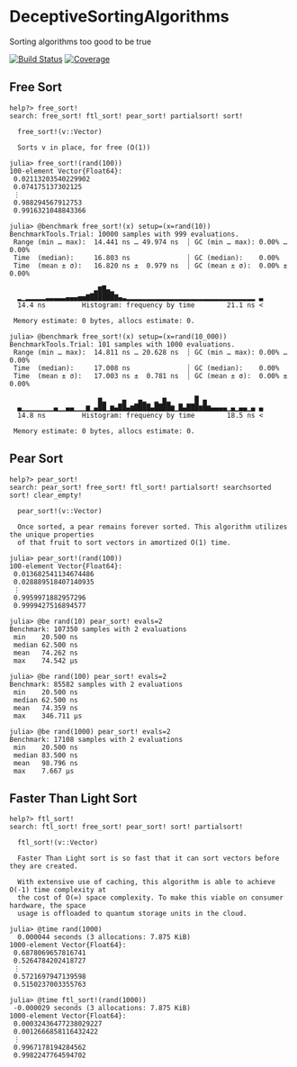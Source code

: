 # DeceptiveSortingAlgorithms

Sorting algorithms too good to be true

[![Build Status](https://github.com/LilithHafner/DeceptiveSortingAlgorithms.jl/actions/workflows/CI.yml/badge.svg?branch=main)](https://github.com/LilithHafner/DeceptiveSortingAlgorithms.jl/actions/workflows/CI.yml?query=branch%3Amain)
[![Coverage](https://codecov.io/gh/LilithHafner/DeceptiveSortingAlgorithms.jl/branch/main/graph/badge.svg)](https://codecov.io/gh/LilithHafner/DeceptiveSortingAlgorithms.jl)


## Free Sort

```julia-repl
help?> free_sort!
search: free_sort! ftl_sort! pear_sort! partialsort! sort!

  free_sort!(v::Vector)

  Sorts v in place, for free (O(1))

julia> free_sort!(rand(100))
100-element Vector{Float64}:
 0.02113203540229902
 0.074175137302125
 ⋮
 0.988294567912753
 0.9916321048843366

julia> @benchmark free_sort!(x) setup=(x=rand(10))
BenchmarkTools.Trial: 10000 samples with 999 evaluations.
 Range (min … max):  14.441 ns … 49.974 ns  ┊ GC (min … max): 0.00% … 0.00%
 Time  (median):     16.803 ns              ┊ GC (median):    0.00%
 Time  (mean ± σ):   16.820 ns ±  0.979 ns  ┊ GC (mean ± σ):  0.00% ± 0.00%

                     ▃▇█▄▂
  ▂▁▂▂▂▂▂▃▃▃▃▃▄▄▄▅▅▇██████▇▄▃▂▂▂▂▂▂▂▂▂▂▂▂▂▂▂▂▂▂▂▂▂▂▂▂▂▂▂▂▂▂▂▂ ▃
  14.4 ns         Histogram: frequency by time        21.1 ns <

 Memory estimate: 0 bytes, allocs estimate: 0.

julia> @benchmark free_sort!(x) setup=(x=rand(10_000))
BenchmarkTools.Trial: 101 samples with 1000 evaluations.
 Range (min … max):  14.811 ns … 20.628 ns  ┊ GC (min … max): 0.00% … 0.00%
 Time  (median):     17.008 ns              ┊ GC (median):    0.00%
 Time  (mean ± σ):   17.003 ns ±  0.781 ns  ┊ GC (mean ± σ):  0.00% ± 0.00%

                      ▆▂    ▄   ▄▂  ▂ ▆▂      █ ▄
  ▄▁▁▁▁▁▁▁▁▄▁▁▄▄▁▁▁▆▁▄██▁▆▄██▄▆████▄████▆▁█▄███▆█▆▄▄▄▄▁▄▁▄▄▁▄ ▄
  14.8 ns         Histogram: frequency by time        18.5 ns <

 Memory estimate: 0 bytes, allocs estimate: 0.
```

## Pear Sort
```julia-repl
help?> pear_sort!
search: pear_sort! free_sort! ftl_sort! partialsort! searchsorted sort! clear_empty!

  pear_sort!(v::Vector)

  Once sorted, a pear remains forever sorted. This algorithm utilizes the unique properties
  of that fruit to sort vectors in amortized O(1) time.

julia> pear_sort!(rand(100))
100-element Vector{Float64}:
 0.013682541134674486
 0.028889518407140935
 ⋮
 0.9959971882957296
 0.9999427516894577

julia> @be rand(10) pear_sort! evals=2
Benchmark: 107350 samples with 2 evaluations
 min    20.500 ns
 median 62.500 ns
 mean   74.262 ns
 max    74.542 μs

julia> @be rand(100) pear_sort! evals=2
Benchmark: 85582 samples with 2 evaluations
 min    20.500 ns
 median 62.500 ns
 mean   74.359 ns
 max    346.711 μs

julia> @be rand(1000) pear_sort! evals=2
Benchmark: 17108 samples with 2 evaluations
 min    20.500 ns
 median 83.500 ns
 mean   98.796 ns
 max    7.667 μs
```

## Faster Than Light Sort
```julia-repl
help?> ftl_sort!
search: ftl_sort! free_sort! pear_sort! sort! partialsort!

  ftl_sort!(v::Vector)

  Faster Than Light sort is so fast that it can sort vectors before they are created.

  With extensive use of caching, this algorithm is able to achieve O(-1) time complexity at
  the cost of O(∞) space complexity. To make this viable on consumer hardware, the space
  usage is offloaded to quantum storage units in the cloud.

julia> @time rand(1000)
  0.000044 seconds (3 allocations: 7.875 KiB)
1000-element Vector{Float64}:
 0.6878069657816741
 0.5264784202418727
 ⋮
 0.5721697947139598
 0.5150237003355763

julia> @time ftl_sort!(rand(1000))
 -0.000029 seconds (3 allocations: 7.875 KiB)
1000-element Vector{Float64}:
 0.00032436477238029227
 0.0012666858116432422
 ⋮
 0.9967178194284562
 0.9982247764594702
```